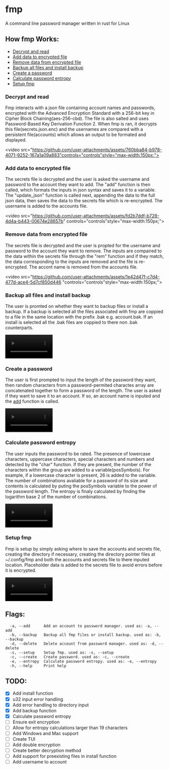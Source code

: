 # fmp
A command line password manager written in rust for Linux

###

## How fmp Works:
- [Decrypt and read](https://github.com/TT1882/fmp/blob/main/README.md#decrypt-and-read)
- [Add data to encrypted file](https://github.com/TT1882/fmp/blob/main/README.md#add-data-to-encrypted-file)
- [Remove data from encrypted file](https://github.com/TT1882/fmp/blob/main/README.md#remove-data-from-encrypted-file)
- [Backup all files and install backup](https://github.com/TT1882/fmp/blob/main/README.md#backup-all-files-and-install-backup)
- [Create a password](https://github.com/TT1882/fmp/blob/main/README.md#create-a-password)
- [Calculate password entropy](https://github.com/TT1882/fmp/blob/main/README.md#calculate-password-entropy)
- [Setup fmp](https://github.com/TT1882/fmp/blob/main/README.md#setup-fmp)

###

### Decrypt and read 
Fmp interacts with a json file containing account names and passwords, encrypted with the Advanced Encryption Standard with a 256-bit key in Cipher Block Chaining(aes-256-cbd). The file is also salted and uses Password-Based Key Derivation Function 2. When fmp is ran, it decrypts this file(secrets.json.enc) and the usernames are compared with a persistent file(accounts) which allows an output to be formated and displayed.


<video src="https://github.com/user-attachments/assets/760bba84-b978-4071-9252-167a1a09a883"controls="controls"style="max-width:150px;"></video>

### Add data to encrypted file
The secrets file is decrypted and the user is asked the username and password to the account they want to add. The "add" function is then called, which formats the inputs in json syntax and saves it to a variable. The "update_json" function is called next, appending the data to the full json data, then saves the data to the secrets file which is re-encrypted. The username is added to the accounts file.

<video src="https://github.com/user-attachments/assets/fd2b7ddf-b728-4d4a-b443-00674e28657b" controls="controls"style="max-width:150px;"></video>

### Remove data from encrypted file
The secrets file is decrypted and the user is propted for the username and password to the account they want to remove. The inputs are compaired to the data within the secrets file through the "rem" function and if they match, the data corresponding to the inputs are removed and the file is re-encrypted. The accont name is removed from the accounts file.

<video src="https://github.com/user-attachments/assets/1e42d47f-c7d4-477d-ace4-5d7cf850d446
"controls="controls"style="max-width:150px;"></video>

### Backup all files and install backup
The user is promted on whether they want to backup files or install a backup. If a backup is selected all the files associated with fmp are coppied to a file in the same location with the prefix .bak e.g. account.bak. If an install is selected all the .bak files are coppied to there non .bak counterparts.

<video src="https://github.com/user-attachments/assets/92815dde-8b0b-4142-bdc0-b969c7cda16d" controls="controls" style="max-width: 150px;"></video>

### Create a password
The user is first prompted to input the length of the password they want, then random characters from a password-permited charactes array are concatenated together to form a password of the length. The user is asked if they want to save it to an account. If so, an account name is inputed and the [add](https://github.com/TT1882/fmp/blob/main/README.md#add-data-to-encrypted-file) function is called.

<video src="https://github.com/user-attachments/assets/6a685bdd-caa8-44a8-83bf-232b50adeb2f" controls="controls" style="max-width: 150px;"></video>

### Calculate password entropy
The user inputs the password to be rated. The presence of lowercase characters, uppercase characters, special characters and numbers and detected by the "char" function. If they are present, the number of the characters within the group are added to a variable(posSymbols). For example, if a lowercase character is present, 26 is added to the variable. The number of combinations avaliable for a password of its size and contents is calculated by puting the posSymbols variable to the power of the password length. The entropy is finaly calculated by finding the logarithm base 2 of the number of combinations.

<video src="https://github.com/user-attachments/assets/7747ae10-cf06-496d-87f9-872ec813b6e6" controls="controls" style="max-width: 150px;"></video>

### Setup fmp
Fmp is setup by simply asking where to save the accounts and secrets file, creating the directory if necessary, creating the directory pointer files at ~/.config/fmp and both the accounts and secrets file to there inputed location. Placeholder data is added to the secrets file to avoid errors before it is encrypted.

<video src="https://github.com/user-attachments/assets/d5900239-8bd1-4e7b-8f56-fe6d4204656c
" controls="controls" style="max-width: 150px;"></video>

###

## Flags:
```flags
  -a, --add      Add an account to password manager. used as: -a, --add
  -b, --backup   Backup all fmp files or install backup. used as: -b, --backup
  -d, --delete   Delete account from password manager. used as: -d, --delete
  -s, --setup    Setup fmp. used as: -s, --setup
  -c, --create   Create password. used as: -c, --create
  -e, --entropy  Calculate password entropy. used as: -e, --entropy
  -h, --help     Print help
```
###

## TODO:
- [x] Add install function
- [x] u32 input error handling
- [x] Add error handling to directory input
- [x] Add backup function
- [x] Calculate password entropy
- [ ] Ensure exit encryption
- [ ] Allow for entropy calculations larger than 19 characters
- [ ] Add Windows and Mac support
- [ ] Create TUI
- [ ] Add double encryption
- [ ] Create better decryption method
- [ ] Add support for preexisting files in install function
- [ ] Add username to account
